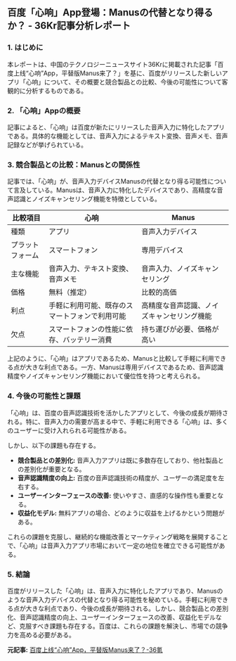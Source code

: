 ## 百度「心响」App登場：Manusの代替となり得るか？ - 36Kr記事分析レポート

### 1. はじめに

本レポートは、中国のテクノロジーニュースサイト36Krに掲載された記事「百度上线“心响”App，平替版Manus来了？」を基に、百度がリリースした新しいアプリ「心响」について、その概要と競合製品との比較、今後の可能性について客観的に分析するものである。

### 2. 「心响」Appの概要

記事によると、「心响」は百度が新たにリリースした音声入力に特化したアプリである。具体的な機能としては、音声入力によるテキスト変換、音声メモ、音声記録などが挙げられている。

### 3. 競合製品との比較：Manusとの関係性

記事では、「心响」が、音声入力デバイスManusの代替となり得る可能性について言及している。Manusは、音声入力に特化したデバイスであり、高精度な音声認識とノイズキャンセリング機能を特徴としている。

| 比較項目 | 心响 | Manus |
|---|---|---|
| 種類 | アプリ | 音声入力デバイス |
| プラットフォーム | スマートフォン | 専用デバイス |
| 主な機能 | 音声入力、テキスト変換、音声メモ | 音声入力、ノイズキャンセリング |
| 価格 | 無料（推定） | 比較的高価 |
| 利点 | 手軽に利用可能、既存のスマートフォンで利用可能 | 高精度な音声認識、ノイズキャンセリング機能 |
| 欠点 | スマートフォンの性能に依存、バッテリー消費 | 持ち運びが必要、価格が高い |

上記のように、「心响」はアプリであるため、Manusと比較して手軽に利用できる点が大きな利点である。一方、Manusは専用デバイスであるため、音声認識精度やノイズキャンセリング機能において優位性を持つと考えられる。

### 4. 今後の可能性と課題

「心响」は、百度の音声認識技術を活かしたアプリとして、今後の成長が期待される。特に、音声入力の需要が高まる中で、手軽に利用できる「心响」は、多くのユーザーに受け入れられる可能性がある。

しかし、以下の課題も存在する。

* **競合製品との差別化:** 音声入力アプリは既に多数存在しており、他社製品との差別化が重要となる。
* **音声認識精度の向上:** 百度の音声認識技術の精度が、ユーザーの満足度を左右する。
* **ユーザーインターフェースの改善:** 使いやすさ、直感的な操作性も重要となる。
* **収益化モデル:** 無料アプリの場合、どのように収益を上げるかという問題がある。

これらの課題を克服し、継続的な機能改善とマーケティング戦略を展開することで、「心响」は音声入力アプリ市場において一定の地位を確立できる可能性がある。

### 5. 結論

百度がリリースした「心响」は、音声入力に特化したアプリであり、Manusのような音声入力デバイスの代替となり得る可能性を秘めている。手軽に利用できる点が大きな利点であり、今後の成長が期待される。しかし、競合製品との差別化、音声認識精度の向上、ユーザーインターフェースの改善、収益化モデルなど、克服すべき課題も存在する。百度は、これらの課題を解決し、市場での競争力を高める必要がある。


**元記事:** [百度上线“心响”App，平替版Manus来了？-36氪](https://m.36kr.com/p/3259850334830341)
